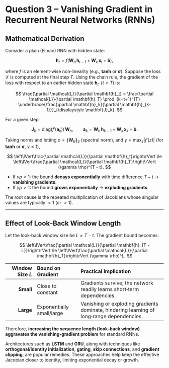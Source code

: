 # Question 3 – Vanishing Gradient in Recurrent Neural Networks (RNNs)

## Mathematical Derivation

Consider a plain (Elman) RNN with hidden state:

$$
\mathbf{h}_t = f\bigl(\mathbf{W}_h\,\mathbf{h}_{t-1} + \mathbf{W}_x\,\mathbf{x}_t + \mathbf{b}\bigr),
$$

where $f$ is an element‑wise non‑linearity (e.g., **tanh** or **σ**).
Suppose the loss $\mathcal{L}$ is computed at the final step $T$.
Using the chain rule, the gradient of the loss with respect to an earlier hidden state $\mathbf{h}_t \;\; (t < T)$ is:

$$
\frac{\partial \mathcal{L}}{\partial \mathbf{h}_t} =
\frac{\partial \mathcal{L}}{\partial \mathbf{h}_T}
\prod_{k=t+1}^{T}
\underbrace{\frac{\partial \mathbf{h}_k}{\partial \mathbf{h}_{k-1}}}_{\displaystyle \mathbf{J}_k}.
$$

For a given step:

$$
\mathbf{J}_k = \mathrm{diag}\bigl(f'(\mathbf{a}_k)\bigr)\,\mathbf{W}_h,
\qquad
\mathbf{a}_k = \mathbf{W}_h\,\mathbf{h}_{k-1} + \mathbf{W}_x\,\mathbf{x}_k + \mathbf{b}.
$$

Taking norms and letting
$\rho = \lVert \mathbf{W}_h \rVert_2$ (spectral norm), and
$\gamma = \max_{z} |f'(z)|$ (for **tanh** or **σ**, $\gamma \le 1$),

$$
\left\lVert\frac{\partial \mathcal{L}}{\partial \mathbf{h}_t}\right\rVert
\le
\left\lVert\frac{\partial \mathcal{L}}{\partial \mathbf{h}_T}\right\rVert
(\gamma \rho)^{T - t}.
$$

* If $\gamma \rho < 1$: the bound **decays exponentially** with time difference $T - t$ → **vanishing gradients**.
* If $\gamma \rho > 1$: the bound **grows exponentially** → **exploding gradients**.

The root cause is the repeated multiplication of Jacobians whose singular values are typically $< 1$ (or $> 1$).

---

## Effect of Look‑Back Window Length

Let the look‑back window size be $L = T - t$.
The gradient bound becomes:

$$
\left\lVert\frac{\partial \mathcal{L}}{\partial \mathbf{h}_{T - L}}\right\rVert
\le
\left\lVert\frac{\partial \mathcal{L}}{\partial \mathbf{h}_T}\right\rVert
(\gamma \rho)^L.
$$

| Window Size $L$ | Bound on Gradient         | Practical Implication                                                                     |
| --------------: | :------------------------ | :---------------------------------------------------------------------------------------- |
|       **Small** | Close to constant         | Gradients survive; the network readily learns short‑term dependencies.                    |
|       **Large** | Exponentially small/large | Vanishing or exploding gradients dominate, hindering learning of long‑range dependencies. |

Therefore, **increasing the sequence length (look‑back window) aggravates the vanishing‑gradient problem** for standard RNNs.

Architectures such as **LSTM** and **GRU**, along with techniques like **orthogonal/identity initialization**, **gating**, **skip connections**, and **gradient clipping**, are popular remedies. These approaches help keep the effective Jacobian closer to identity, limiting exponential decay or growth.
